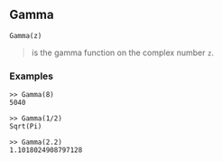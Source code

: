 ## Gamma

```
Gamma(z) 
``` 

> is the gamma function on the complex number `z`.

### Examples
```  
>> Gamma(8)
5040

>> Gamma(1/2)
Sqrt(Pi)

>> Gamma(2.2)
1.1018024908797128
```